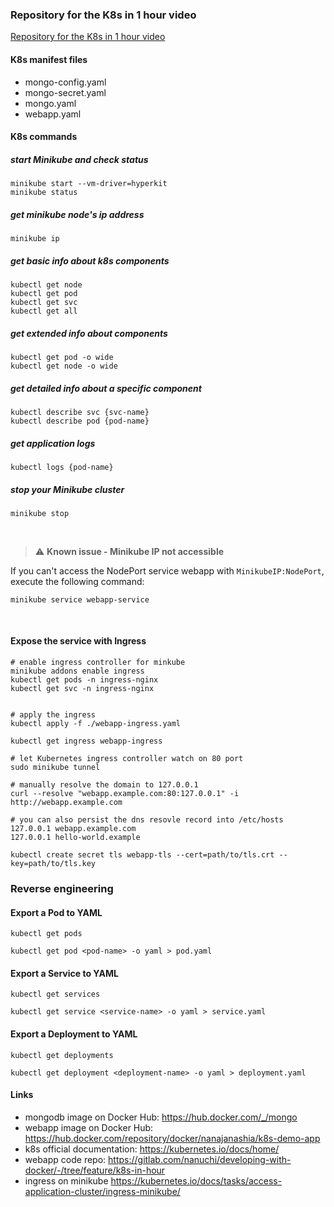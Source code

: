 ### Repository for the K8s in 1 hour video
[Repository for the K8s in 1 hour video](https://www.youtube.com/watch?v=s_o8dwzRlu4)
#### K8s manifest files 
* mongo-config.yaml
* mongo-secret.yaml
* mongo.yaml
* webapp.yaml

#### K8s commands

##### start Minikube and check status
    minikube start --vm-driver=hyperkit 
    minikube status

##### get minikube node's ip address
    minikube ip

##### get basic info about k8s components
    kubectl get node
    kubectl get pod
    kubectl get svc
    kubectl get all

##### get extended info about components
    kubectl get pod -o wide
    kubectl get node -o wide

##### get detailed info about a specific component
    kubectl describe svc {svc-name}
    kubectl describe pod {pod-name}

##### get application logs
    kubectl logs {pod-name}
    
##### stop your Minikube cluster
    minikube stop

<br />

> :warning: **Known issue - Minikube IP not accessible** 

If you can't access the NodePort service webapp with `MinikubeIP:NodePort`, execute the following command:
    
    minikube service webapp-service

<br />

#### Expose the service with Ingress 

```shell
# enable ingress controller for minkube
minikube addons enable ingress
kubectl get pods -n ingress-nginx
kubectl get svc -n ingress-nginx


# apply the ingress 
kubectl apply -f ./webapp-ingress.yaml

kubectl get ingress webapp-ingress

# let Kubernetes ingress controller watch on 80 port
sudo minikube tunnel

# manually resolve the domain to 127.0.0.1
curl --resolve "webapp.example.com:80:127.0.0.1" -i http://webapp.example.com

# you can also persist the dns resovle record into /etc/hosts
127.0.0.1 webapp.example.com   
127.0.0.1 hello-world.example

```

```shell
kubectl create secret tls webapp-tls --cert=path/to/tls.crt --key=path/to/tls.key

```

### Reverse engineering 

#### Export a Pod to YAML

```shell
kubectl get pods

kubectl get pod <pod-name> -o yaml > pod.yaml
```

#### Export a Service to YAML

```shell
kubectl get services

kubectl get service <service-name> -o yaml > service.yaml
```

#### Export a Deployment to YAML

```shell
kubectl get deployments

kubectl get deployment <deployment-name> -o yaml > deployment.yaml
```

#### Links
* mongodb image on Docker Hub: https://hub.docker.com/_/mongo
* webapp image on Docker Hub: https://hub.docker.com/repository/docker/nanajanashia/k8s-demo-app
* k8s official documentation: https://kubernetes.io/docs/home/
* webapp code repo: https://gitlab.com/nanuchi/developing-with-docker/-/tree/feature/k8s-in-hour
* ingress on minikube https://kubernetes.io/docs/tasks/access-application-cluster/ingress-minikube/
